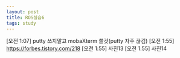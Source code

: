 ```yaml
---
layout: post
title: ROS실습6
tags: study
---
```

  [오전 1:07] putty 쓰지말고 mobaXterm 쓸것(putty 자주 끊김)
  [오전 1:55] https://forbes.tistory.com/218
  [오전 1:55] 사진13
  [오전 1:55] 사진14
